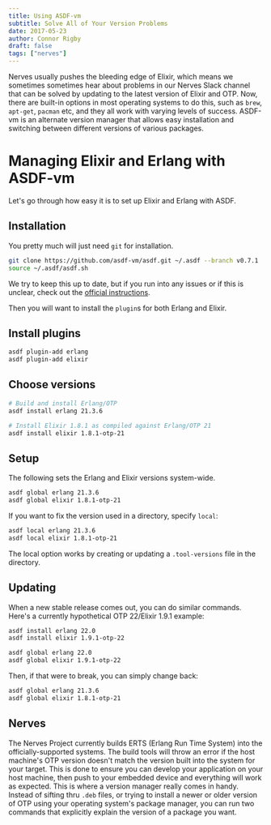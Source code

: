 ```yaml
---
title: Using ASDF-vm
subtitle: Solve All of Your Version Problems
date: 2017-05-23
author: Connor Rigby
draft: false
tags: ["nerves"]
---
```


Nerves usually pushes the bleeding edge of Elixir, which means we sometimes
sometimes hear about problems in our Nerves Slack channel that can be solved by
updating to the latest version of Elixir and OTP. Now, there are built-in
options in most operating systems to do this, such as `brew`, `apt-get`,
`pacman` etc, and they all work with varying levels of success. ASDF-vm is an
alternate version manager that allows easy installation and switching between
different versions of various packages.

<!--more-->

# Managing Elixir and Erlang with ASDF-vm

Let's go through how easy it is to set up Elixir and Erlang with ASDF.

## Installation

You pretty much will just need `git` for installation.

```sh
git clone https://github.com/asdf-vm/asdf.git ~/.asdf --branch v0.7.1
source ~/.asdf/asdf.sh
```

We try to keep this up to date, but if you run into any issues or if this is
unclear, check out the [official instructions](https://asdf-vm.com/#/core-manage-asdf-vm).

Then you will want to install the `plugin`s for both Erlang and Elixir.

## Install plugins

```sh
asdf plugin-add erlang
asdf plugin-add elixir
```

## Choose versions

```sh
# Build and install Erlang/OTP
asdf install erlang 21.3.6

# Install Elixir 1.8.1 as compiled against Erlang/OTP 21
asdf install elixir 1.8.1-otp-21
```

## Setup

The following sets the Erlang and Elixir versions system-wide.

```sh
asdf global erlang 21.3.6
asdf global elixir 1.8.1-otp-21
```

If you want to fix the version used in a directory, specify `local`:

```sh
asdf local erlang 21.3.6
asdf local elixir 1.8.1-otp-21
```

The local option works by creating or updating a `.tool-versions` file in
the directory.

## Updating

When a new stable release comes out, you can do similar commands. Here's a
currently hypothetical OTP 22/Elixir 1.9.1 example:

```sh
asdf install erlang 22.0
asdf install elixir 1.9.1-otp-22

asdf global erlang 22.0
asdf global elixir 1.9.1-otp-22
```

Then, if that were to break, you can simply change back:

```sh
asdf global erlang 21.3.6
asdf global elixir 1.8.1-otp-21
```

## Nerves

The Nerves Project currently builds ERTS (Erlang Run Time System) into the
officially-supported systems. The build tools will throw an error if the host
machine's OTP version doesn't match the version built into the system for your
target.  This is done to ensure you can develop your application on your host
machine, then push to your embedded device and everything will work as expected.
This is where a version manager really comes in handy. Instead of sifting thru
`.deb` files, or trying to install a newer or older version of OTP using your
operating system's package manager, you can run two commands that explicitly
explain the version of a package you want.
